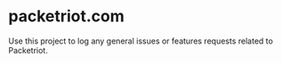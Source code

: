 # packetriot.com
Use this project to log any general issues or features requests related to Packetriot.
